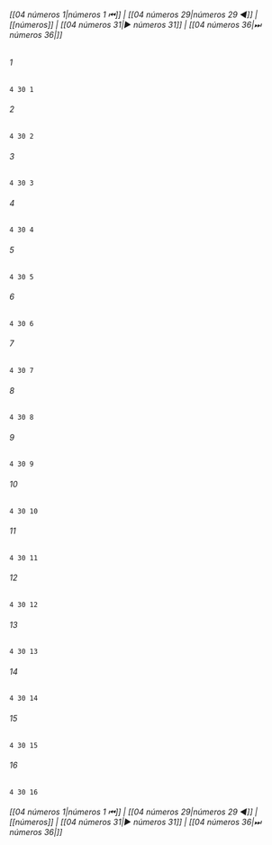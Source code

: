 
###### [[04 números 1|números 1 ⏮]] | [[04 números 29|números 29 ◀]] | [[números]] | [[04 números 31|▶ números 31]] | [[04 números 36|⏭ números 36|]]

###### 1
``` verse
4 30 1 
```
###### 2
``` verse
4 30 2 
```
###### 3
``` verse
4 30 3 
```
###### 4
``` verse
4 30 4 
```
###### 5
``` verse
4 30 5 
```
###### 6
``` verse
4 30 6 
```
###### 7
``` verse
4 30 7 
```
###### 8
``` verse
4 30 8 
```
###### 9
``` verse
4 30 9 
```
###### 10
``` verse
4 30 10 
```
###### 11
``` verse
4 30 11 
```
###### 12
``` verse
4 30 12 
```
###### 13
``` verse
4 30 13 
```
###### 14
``` verse
4 30 14 
```
###### 15
``` verse
4 30 15 
```
###### 16
``` verse
4 30 16 
```

###### [[04 números 1|números 1 ⏮]] | [[04 números 29|números 29 ◀]] | [[números]] | [[04 números 31|▶ números 31]] | [[04 números 36|⏭ números 36|]]

